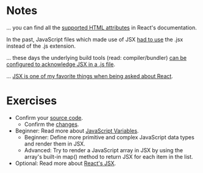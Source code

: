 # Notes

... you can find all the [supported HTML attributes](https://reactjs.org/docs/dom-elements.html#all-supported-html-attributes) in React's documentation.

In the past, JavaScript files which made use of JSX [had to use](https://github.com/airbnb/javascript/pull/985) the .jsx instead of the .js extension.

... these days the underlying build tools (read: compiler/bundler) [can be configured to acknowledge JSX in a .js file](https://www.robinwieruch.de/minimal-react-webpack-babel-setup/).

... [JSX is one of my favorite things when being asked about React](https://www.quora.com/Why-choose-React/answer/Robin-Wieruch).

# Exercises

- Confirm your [source code](https://codesandbox.io/s/github/the-road-to-learn-react/hacker-stories/tree/2021/React-JSX).
  - Confirm the [changes](https://github.com/the-road-to-learn-react/hacker-stories/compare/2021/Meet-the-React-Component...2021/React-JSX).
- Beginner: Read more about [JavaScript Variables](https://www.robinwieruch.de/javascript-variable/).
  - Beginner: Define more primitive and complex JavaScript data types and render them in JSX.
  - Advanced: Try to render a JavaScript array in JSX by using the array's built-in map() method to return JSX for each item in the list.
- Optional: Read more about [React's JSX](https://reactjs.org/docs/introducing-jsx.html).
